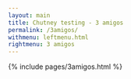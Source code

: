 ```yaml
---
layout: main
title: Chutney testing - 3 amigos
permalink: /3amigos/
withmenu: leftmenu.html
rightmenu: 3 amigos
---
```

{% include pages/3amigos.html %}